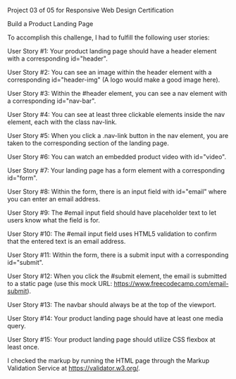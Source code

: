 Project 03 of 05 for Responsive Web Design Certification

Build a Product Landing Page

To accomplish this challenge, I had to fulfill the following user stories:

User Story #1: Your product landing page should have a header element with a corresponding id="header".

User Story #2: You can see an image within the header element with a corresponding id="header-img" (A logo would make a good image here).

User Story #3: Within the #header element, you can see a nav element with a corresponding id="nav-bar".

User Story #4: You can see at least three clickable elements inside the nav element, each with the class nav-link.

User Story #5: When you click a .nav-link button in the nav element, you are taken to the corresponding section of the landing page.

User Story #6: You can watch an embedded product video with id="video".

User Story #7: Your landing page has a form element with a corresponding id="form".

User Story #8: Within the form, there is an input field with id="email" where you can enter an email address.

User Story #9: The #email input field should have placeholder text to let users know what the field is for.

User Story #10: The #email input field uses HTML5 validation to confirm that the entered text is an email address.

User Story #11: Within the form, there is a submit input with a corresponding id="submit".

User Story #12: When you click the #submit element, the email is submitted to a static page (use this mock URL: https://www.freecodecamp.com/email-submit). 

User Story #13: The navbar should always be at the top of the viewport.

User Story #14: Your product landing page should have at least one media query.

User Story #15: Your product landing page should utilize CSS flexbox at least once.

I checked the markup by running the HTML page through the Markup Validation Service at https://validator.w3.org/.
